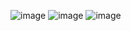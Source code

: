 ![image](https://github.com/user-attachments/assets/0a132813-65eb-411c-9e80-a67936ff8278)
![image](https://github.com/user-attachments/assets/97471706-e144-4849-832e-34e423b3baee)
![image](https://github.com/user-attachments/assets/620f28f4-9c8c-44b3-afac-3e99254025b6)


